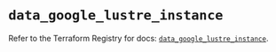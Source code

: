 # `data_google_lustre_instance`

Refer to the Terraform Registry for docs: [`data_google_lustre_instance`](https://registry.terraform.io/providers/hashicorp/google/6.41.0/docs/data-sources/lustre_instance).

